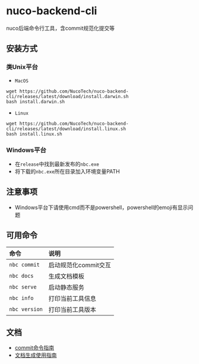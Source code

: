 # nuco-backend-cli

nuco后端命令行工具，含commit规范化提交等

## 安装方式

### 类Unix平台

- `MacOS`

```shell
wget https://github.com/NucoTech/nuco-backend-cli/releases/latest/download/install.darwin.sh
bash install.darwin.sh
```

- `Linux`

```shell
wget https://github.com/NucoTech/nuco-backend-cli/releases/latest/download/install.linux.sh
bash install.linux.sh
```

### Windows平台

- 在`release`中找到最新发布的`nbc.exe`
- 将下载的`nbc.exe`所在目录加入环境变量PATH

## 注意事项

- Windows平台下请使用cmd而不是powershell，powershell的emoji有显示问题

## 可用命令

| 命令 | 说明 |
| :--- | :--- |
| `nbc commit` | 启动规范化commit交互 |
| `nbc docs` | 生成文档模板 |
| `nbc serve` | 启动静态服务 |
| `nbc info` | 打印当前工具信息 |
| `nbc version` | 打印当前工具版本 |

## 文档

- [commit命令指南](commit命令使用指南.md)
- [文档生成使用指南](文档生成使用指南.md)
